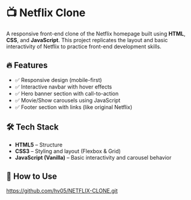 # 📺 Netflix Clone

A responsive front-end clone of the Netflix homepage built using **HTML**, **CSS**, and **JavaScript**. This project replicates the layout and basic interactivity of Netflix to practice front-end development skills.

## 🔥 Features

- ✅ Responsive design (mobile-first)
- ✅ Interactive navbar with hover effects
- ✅ Hero banner section with call-to-action
- ✅ Movie/Show carousels using JavaScript
- ✅ Footer section with links (like original Netflix)

## 🛠️ Tech Stack

- **HTML5** – Structure
- **CSS3** – Styling and layout (Flexbox & Grid)
- **JavaScript (Vanilla)** – Basic interactivity and carousel behavior

## 🚀 How to Use

https://github.com/hv05/NETFLIX-CLONE.git

